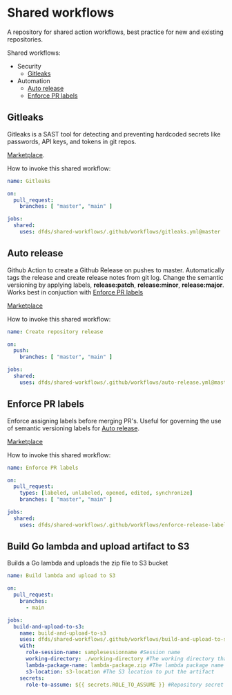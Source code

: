 # Shared workflows

A repository for shared action workflows, best practice for new and existing repositories.

Shared workflows:
- Security
    - [Gitleaks](https://github.com/dfds/shared-workflows#gitleaks)
- Automation
    - [Auto release](https://github.com/dfds/shared-workflows#auto-release)
    - [Enforce PR labels](https://github.com/dfds/shared-workflows#enforce-pr-labels)

## Gitleaks

Gitleaks is a SAST tool for detecting and preventing hardcoded secrets like passwords, API keys, and tokens in git repos.

[Marketplace](https://github.com/marketplace/actions/gitleaks).

How to invoke this shared workflow:

```yaml
name: Gitleaks

on:
  pull_request:
    branches: [ "master", "main" ]

jobs:
  shared:
    uses: dfds/shared-workflows/.github/workflows/gitleaks.yml@master
```

## Auto release

Github Action to create a Github Release on pushes to master. Automatically tags the release and create release notes from git log. Change the semantic versioning by applying labels, **release:patch**, **release:minor**, **release:major**.
Works best in conjuction with [Enforce PR labels](https://github.com/dfds/shared-workflows#enforce-pr-labels)

[Marketplace](https://github.com/marketplace/actions/tag-release-on-push-action)

How to invoke this shared workflow:

```yaml
name: Create repository release

on:
  push:
    branches: [ "master", "main" ]

jobs:
  shared:
    uses: dfds/shared-workflows/.github/workflows/auto-release.yml@master
```

## Enforce PR labels

Enforce assigning labels before merging PR's. Useful for governing the use of semantic versioning labels for [Auto release](https://github.com/dfds/shared-workflows#auto-release).

[Marketplace](https://github.com/marketplace/actions/enforce-pr-labels)

How to invoke this shared workflow:

```yaml
name: Enforce PR labels

on:
  pull_request:
    types: [labeled, unlabeled, opened, edited, synchronize]
    branches: [ "master", "main" ]

jobs:
  shared:
    uses: dfds/shared-workflows/.github/workflows/enforce-release-labels.yml@master
```

## Build Go lambda and upload artifact to S3
Builds a Go lambda and uploads the zip file to S3 bucket

```yaml
name: Build lambda and upload to S3

on:
  pull_request:
    branches:
      - main

jobs:
  build-and-upload-to-s3:
    name: build-and-upload-to-s3
    uses: dfds/shared-workflows/.github/workflows/build-and-upload-to-s3.yml@add_lambdas_workflow
    with:
      role-session-name: samplesessionname #Session name
      working-directory: ./working-directory #The working directory that includes the Makefile
      lambda-package-name: lambda-package.zip #The lambda package name 
      s3-location: s3-location #The S3 location to put the artifact
    secrets:
      role-to-assume: ${{ secrets.ROLE_TO_ASSUME }} #Repository secret with the AWS role to be assumed
```

